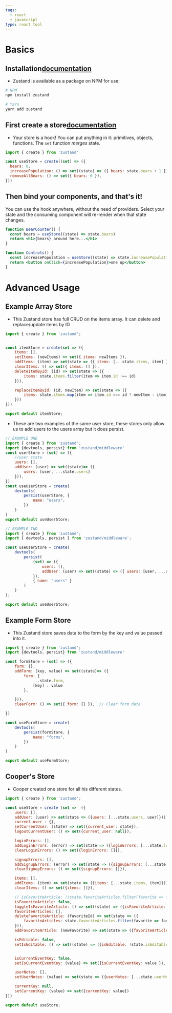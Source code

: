 ```yaml
---
tags:
  - react
  - javascript
type: react tool
---
```

# Basics
## Installation[documentation](https://docs.pmnd.rs/zustand/getting-started/introduction#installation)
- Zustand is available as a package on NPM for use:

```bash
# NPM
npm install zustand

# Yarn
yarn add zustand
```
## First create a store[documentation](https://docs.pmnd.rs/zustand/getting-started/introduction#first-create-a-store)

- Your store is a hook! You can put anything in it: primitives, objects, functions. The `set` function _merges_ state.

```js
import { create } from 'zustand'

const useStore = create((set) => ({
  bears: 0,
  increasePopulation: () => set((state) => ({ bears: state.bears + 1 })),
  removeAllBears: () => set({ bears: 0 }),
}))
```
## Then bind your components, and that's it!
You can use the hook anywhere, without the need of providers. Select your state and the consuming component will re-render when that state changes.

```jsx
function BearCounter() {
  const bears = useStore((state) => state.bears)
  return <h1>{bears} around here...</h1>
}

function Controls() {
  const increasePopulation = useStore((state) => state.increasePopulation)
  return <button onClick={increasePopulation}>one up</button>
}
```

# Advanced Usage
## Example Array Store
- This Zustand store has full CRUD on the items array. It can delete and replace/update items by ID

```javascript
import { create } from 'zustand';


const itemStore = create(set => ({
    items: [],
    setItems: (newItems) => set({ items: newItems }),
    addItems: (item) => set(state => ({ items: [...state.items, item] })),
    clearItems: () => set({ items: [] }),
    deleteItemById: (id) => set(state => ({
        items: state.items.filter(item => item.id !== id)
    })),

    replaceItemById: (id, newItem) => set(state => ({
        items: state.items.map(item => item.id === id ? newItem : item)
    }))
}))

export default itemStore;
```

- These are two examples of the same user store, these stores only allow us to add users to the users array but it does persist.
```javascript
// EXAMPLE ONE
import { create } from 'zustand';
import {devtools, persist} from 'zustand/middleware'
const userStore = (set) => ({
    //user state
    users: [],
    addUser: (user) => set((state)=> ({
        users: [user, ...state.users]
    })),
})
const useUserStore = create(
    devtools(
        persist(userStore, {
            name: "users",
        })
    )
)
export default useUserStore;

// EXAMPLE TWO
import { create } from 'zustand';
import { devtools, persist } from 'zustand/middleware';

const useUserStore = create(
    devtools(
        persist(
            (set) => ({
                users: [],
                addUser: (user) => set((state) => ({ users: [user, ...state.users] }))
            }),
            { name: "users" }
        )
    )
);

export default useUserStore;
```

## Example Form Store
- This Zustand store saves data to the form by the key and value passed into it.

```javascript
import { create } from 'zustand';
import {devtools, persist} from 'zustand/middleware'

const formStore = (set) => ({
    form: {},
    addForm: (key, value) => set((state)=> ({
        form: {
            ...state.form,
            [key] : value
        },

    })),
    clearForm: () => set({ form: {} }),  // Clear form data

})

const useFormStore = create(
    devtools(
        persist(formStore, {
            name: "forms",
        })
    )
)

export default useFormStore;
```

## Cooper's Store
- Cooper created one store for all his different states.

```javascript
import { create } from 'zustand';

const useStore = create (set =>  ({
    users: [],
    addUser: (user) => set(state => ({users: [...state.users, user]})),
    current_user : {},
    setCurrentUser: (state) => set({current_user: state}),
    logoutCurrentUser: () => set({current_user: null}),

    loginErrors: [],
    addLoginErrors: (error) => set(state => ({loginErrors: [...state.loginErrors, error]})),
    clearLoginErrors: () => set({loginErrors: []}),

    signupErrors: [],
    addSignupErrors: (error) => set(state => ({signupErrors: [...state.signupErrors, error]})),
    clearSignupErrors: () => set({signupErrors: []}),

    items: [], 
    addItems: (item) => set(state => ({items: [...state.items, item]})),
    clearItems: () => set({items: []}),

    // isFavoriteArticle: !!state.favoriteArticles.filter(favorite => favorite.id === articleId),
    isFavoriteArticle: false,
    toggleIsFavoriteArticle: () => set((state) => ({isFavoriteArticle: !state.isFavoriteArticle})),
    favoriteArticles: [],
    deleteFavoriteArticle: (favoriteId) => set(state => ({
        favoriteArticles: state.favoriteArticles.filter(favorite => favorite.id !== favoriteId)
    })),
    addFavoriteArticle: (newFavorite) => set(state => ({favoriteArticles: [...state.favoriteArticles, newFavorite]})), 

    isEditable: false,
    setIsEditable: () => set((state) => ({isEditable: !state.isEditable})),


    isCurrentEventKey: false,
    setIsCurrentEventKey: (value) => set({isCurrentEventKey: value }),

    userNotes: [],
    setUserNotes: (value) => set(state => ({userNotes: [...state.userNotes, value]})),

    currentKey: null,
    setCurrentKey: (value) => set({currentKey: value})
}))

export default useStore;
```
